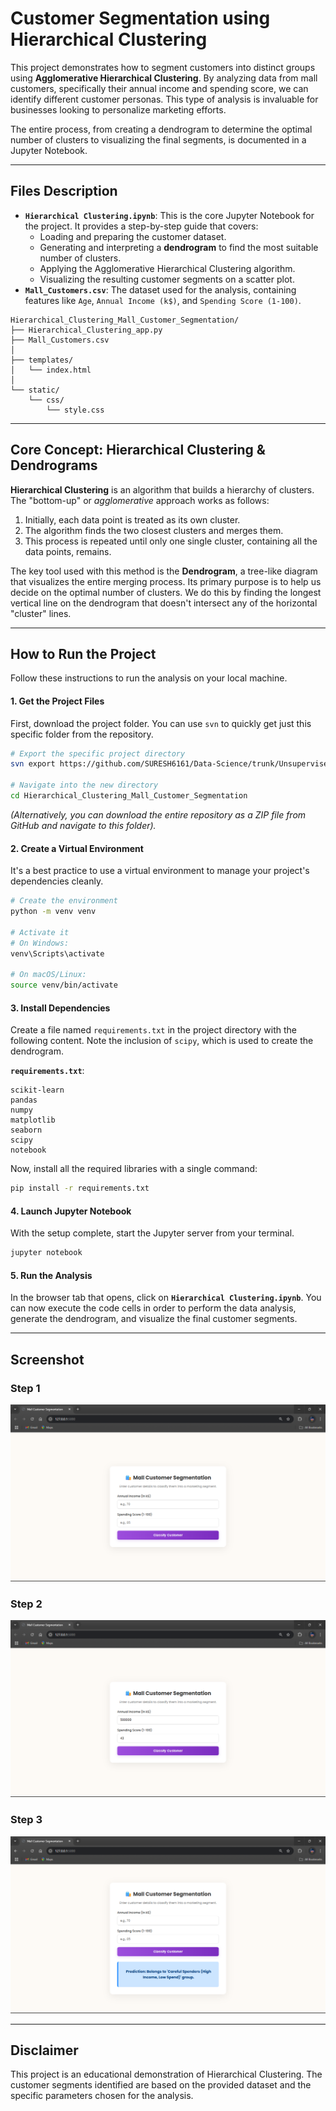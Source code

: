 
# Customer Segmentation using Hierarchical Clustering 

This project demonstrates how to segment customers into distinct groups using **Agglomerative Hierarchical Clustering**. By analyzing data from mall customers, specifically their annual income and spending score, we can identify different customer personas. This type of analysis is invaluable for businesses looking to personalize marketing efforts.

The entire process, from creating a dendrogram to determine the optimal number of clusters to visualizing the final segments, is documented in a Jupyter Notebook.

-----

## Files Description

  * **`Hierarchical Clustering.ipynb`**: This is the core Jupyter Notebook for the project. It provides a step-by-step guide that covers:
      * Loading and preparing the customer dataset.
      * Generating and interpreting a **dendrogram** to find the most suitable number of clusters.
      * Applying the Agglomerative Hierarchical Clustering algorithm.
      * Visualizing the resulting customer segments on a scatter plot.
  * **`Mall_Customers.csv`**: The dataset used for the analysis, containing features like `Age`, `Annual Income (k$)`, and `Spending Score (1-100)`.
```
Hierarchical_Clustering_Mall_Customer_Segmentation/
├── Hierarchical_Clustering_app.py
├── Mall_Customers.csv
│
├── templates/
│   └── index.html
│
└── static/
    └── css/
        └── style.css
```
-----

## Core Concept: Hierarchical Clustering & Dendrograms

**Hierarchical Clustering** is an algorithm that builds a hierarchy of clusters. The "bottom-up" or *agglomerative* approach works as follows:

1.  Initially, each data point is treated as its own cluster.
2.  The algorithm finds the two closest clusters and merges them.
3.  This process is repeated until only one single cluster, containing all the data points, remains.

The key tool used with this method is the **Dendrogram**, a tree-like diagram that visualizes the entire merging process. Its primary purpose is to help us decide on the optimal number of clusters. We do this by finding the longest vertical line on the dendrogram that doesn't intersect any of the horizontal "cluster" lines.

-----

## How to Run the Project

Follow these instructions to run the analysis on your local machine.

#### 1\. Get the Project Files

First, download the project folder. You can use `svn` to quickly get just this specific folder from the repository.

```bash
# Export the specific project directory
svn export https://github.com/SURESH6161/Data-Science/trunk/Unsupervised/Hierarchical_Clustering_Mall_Customer_Segmentation

# Navigate into the new directory
cd Hierarchical_Clustering_Mall_Customer_Segmentation
```

*(Alternatively, you can download the entire repository as a ZIP file from GitHub and navigate to this folder).*

#### 2\. Create a Virtual Environment

It's a best practice to use a virtual environment to manage your project's dependencies cleanly.

```bash
# Create the environment
python -m venv venv

# Activate it
# On Windows:
venv\Scripts\activate

# On macOS/Linux:
source venv/bin/activate
```

#### 3\. Install Dependencies

Create a file named `requirements.txt` in the project directory with the following content. Note the inclusion of `scipy`, which is used to create the dendrogram.

**`requirements.txt`**:

```
scikit-learn
pandas
numpy
matplotlib
seaborn
scipy
notebook
```

Now, install all the required libraries with a single command:

```bash
pip install -r requirements.txt
```

#### 4\. Launch Jupyter Notebook

With the setup complete, start the Jupyter server from your terminal.

```bash
jupyter notebook
```

#### 5\. Run the Analysis

In the browser tab that opens, click on **`Hierarchical Clustering.ipynb`**. You can now execute the code cells in order to perform the data analysis, generate the dendrogram, and visualize the final customer segments.

-----

## Screenshot

### Step 1
![General interface](img1.png)
### Step 2
![Filling in the details](img2.png)
### Step 3
![Final predicted result](img3.png)

-----

## Disclaimer

This project is an educational demonstration of Hierarchical Clustering. The customer segments identified are based on the provided dataset and the specific parameters chosen for the analysis.
